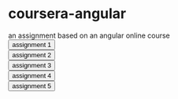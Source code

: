 # coursera-angular
an assignment based on an angular online course<br>
<a href="module1/index.html"><button>assignment 1</button></a><br>
<a href="module2/index.html"><button>assignment 2</button></a><br>
<a href="module3/index.html"><button>assignment 3</button></a><br>
<a href="module4/index.html"><button>assignment 4</button></a><br>
<a href="module5/index.html"><button>assignment 5</button></a><br>
